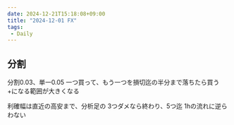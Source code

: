 ```yaml
---
date: 2024-12-21T15:18:08+09:00
title: "2024-12-01 FX"
tags:
 - Daily
---
```

## 分割
分割0.03、単一0.05
一つ買って、もう一つを損切迄の半分まで落ちたら買う
    +になる範囲が大きくなる

利確幅は直近の高安まで、分析足の
3つダメなら終わり、5つ迄
1hの流れに逆らわない
